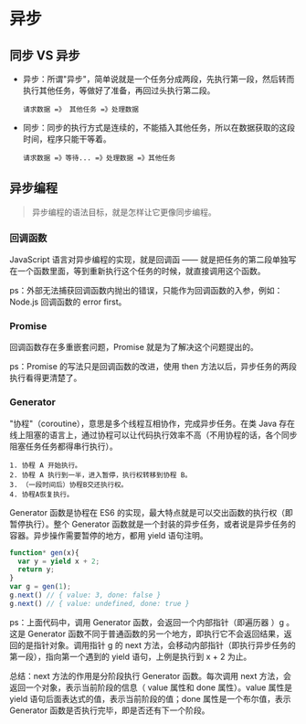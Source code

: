 # 异步

## 同步 VS 异步

- 异步：所谓"异步"，简单说就是一个任务分成两段，先执行第一段，然后转而执行其他任务，等做好了准备，再回过头执行第二段。

    ```
    请求数据 =》 其他任务 =》处理数据
    ```

- 同步：同步的执行方式是连续的，不能插入其他任务，所以在数据获取的这段时间，程序只能干等着。

    ```
    请求数据 =》等待... =》处理数据 =》其他任务
    ```

## 异步编程

> 异步编程的语法目标，就是怎样让它更像同步编程。

### 回调函数

JavaScript 语言对异步编程的实现，就是回调函 —— 就是把任务的第二段单独写在一个函数里面，等到重新执行这个任务的时候，就直接调用这个函数。

ps：外部无法捕获回调函数内抛出的错误，只能作为回调函数的入参，例如：Node.js 回调函数的 error first。

### Promise

回调函数存在多重嵌套问题，Promise 就是为了解决这个问题提出的。

ps：Promise 的写法只是回调函数的改进，使用 then 方法以后，异步任务的两段执行看得更清楚了。

### Generator

"协程"（coroutine），意思是多个线程互相协作，完成异步任务。在类 Java 存在线上阻塞的语言上，通过协程可以让代码执行效率不高（不用协程的话，各个同步阻塞任务任务都得串行执行）。

```
1. 协程 A 开始执行。
2. 协程 A 执行到一半，进入暂停，执行权转移到协程 B。
3. （一段时间后）协程B交还执行权。
4. 协程A恢复执行。
```

Generator 函数是协程在 ES6 的实现，最大特点就是可以交出函数的执行权（即暂停执行）。整个 Generator 函数就是一个封装的异步任务，或者说是异步任务的容器。异步操作需要暂停的地方，都用 yield 语句注明。

```js
function* gen(x){
  var y = yield x + 2;
  return y;
}
var g = gen(1);
g.next() // { value: 3, done: false }
g.next() // { value: undefined, done: true }
```

ps：上面代码中，调用 Generator 函数，会返回一个内部指针（即遍历器 ）g 。这是 Generator 函数不同于普通函数的另一个地方，即执行它不会返回结果，返回的是指针对象。调用指针 g 的 next 方法，会移动内部指针（即执行异步任务的第一段），指向第一个遇到的 yield 语句，上例是执行到 x + 2 为止。

总结：next 方法的作用是分阶段执行 Generator 函数。每次调用 next 方法，会返回一个对象，表示当前阶段的信息（ value 属性和 done 属性）。value 属性是 yield 语句后面表达式的值，表示当前阶段的值；done 属性是一个布尔值，表示 Generator 函数是否执行完毕，即是否还有下一个阶段。
